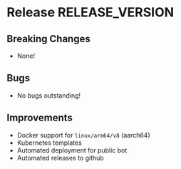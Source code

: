 # Release RELEASE_VERSION

## Breaking Changes

* None!

## Bugs

* No bugs outstanding!

## Improvements

* Docker support for `linux/arm64/v8` (aarch64)
* Kubernetes templates
* Automated deployment for public bot
* Automated releases to github